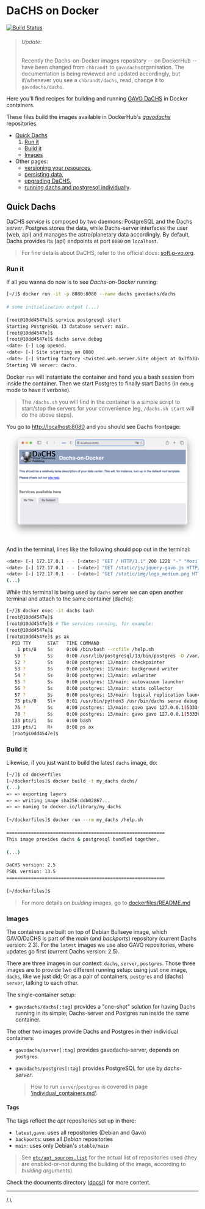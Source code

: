 # DaCHS on Docker
[![Build Status](https://travis-ci.com/gavodachs/docker-dachs.svg?branch=master)](https://travis-ci.com/gavodachs/docker-dachs)

> ###### Update:
> Recently the Dachs-on-Docker images repository -- on DockerHub -- have been
> changed from `chbrandt` to `gavodachs`organisation.
> The documentation is being reviewed and updated accordingly, but if/whenever
> you see a `chbrandt/dachs`, read, change it to `gavodachs/dachs`.

Here you'll find recipes for building and running [GAVO DaCHS](http://docs.g-vo.org/DaCHS/)
in Docker containers.

These files build the images available in DockerHub's [_gavodachs_][gavodachs] repositories.

[gavodachs]: https://hub.docker.com/u/gavodachs

- [Quick Dachs](#quick-dachs)
    1. [Run it](#run-it)
    * [Build it](#build-it)
    * [Images](#images)
- Other pages:
    * [versioning your resources](docs/data_publication.md),
    * [persisting data](docs/data_persistence.md),
    * [upgrading DaCHS](docs/upgrade_dachs.md),
    * [running dachs and postgresql individually](docs/individual_containers.md).


## Quick Dachs
DaCHS _service_ is composed by two daemons: PostgreSQL and the Dachs _server_.
Postgres stores the data, while Dachs-server interfaces the user (web, api) and
manages the astro/planetary data accordingly.
By default, Dachs provides its (api) endpoints at port `8080` on `localhost`.

> For fine details about DaCHS, refer to the official docs: [soft.g-vo.org](https://soft.g-vo.org/dachs).

### Run it
If all you wanna do now is to see _Dachs-on-Docker_ running:

```bash
[~/]$ docker run -it -p 8080:8080 --name dachs gavodachs/dachs

# some initialization output (...)

[root@10dd4547e]$ service postgresql start
Starting PostgreSQL 13 database server: main.
[root@10dd4547e]$
[root@10dd4547e]$ dachs serve debug
<date> [-] Log opened.
<date> [-] Site starting on 8080
<date> [-] Starting factory <twisted.web.server.Site object at 0x7fb33c844fd0>
Starting VO server: dachs.

```
Docker `run` will instantiate the container and hand you a bash session from inside the container.
Then we start Postgres to finally start Dachs (in `debug` mode to have it verbose).

> The `/dachs.sh` you will find in the container is a simple script to start/stop
> the servers for your convenience (eg, `/dachs.sh start` will do the above steps).


You go to [http://localhost:8080](http://localhost:8080) and you should see Dachs frontpage:
![Landing page](docs/landing_page.png)

And in the terminal, lines like the following should pop out in the terminal:

```bash
<date> [-] 172.17.0.1 - - [<date>] "GET / HTTP/1.1" 200 1221 "-" "Mozilla/5.0 (Macintosh; Intel Mac OS X 10_15_7) AppleWebKit/605.1.15 (KHTML, like Gecko) Version/14.1.2 Safari/605.1.15"
<date> [-] 172.17.0.1 - - [<date>] "GET /static/js/jquery-gavo.js HTTP/1.1" 200 66576 "http://localhost:8080/" "Mozilla/5.0 (Macintosh; Intel Mac OS X 10_15_7) AppleWebKit/605.1.15 (KHTML, like Gecko) Version/14.1.2 Safari/605.1.15"
<date> [-] 172.17.0.1 - - [<date>] "GET /static/img/logo_medium.png HTTP/1.1" 200 48422 "http://localhost:8080/" "Mozilla/5.0 (Macintosh; Intel Mac OS X 10_15_7) AppleWebKit/605.1.15 (KHTML, like Gecko) Version/14.1.2 Safari/605.1.15"
(...)
```

While this terminal is being used by `dachs` server we can open another terminal
and attach to the same container (dachs):

```bash
[~/]$ docker exec -it dachs bash
[root@10dd4547e]$
[root@10dd4547e]$ # The services running, for example:
[root@10dd4547e]$
[root@10dd4547e]$ ps ax
  PID TTY      STAT   TIME COMMAND
    1 pts/0    Ss     0:00 /bin/bash --rcfile /help.sh
   50 ?        Ss     0:00 /usr/lib/postgresql/13/bin/postgres -D /var/lib/postgresql/13/main -c config_file=/etc/postgresql/13/main/postgresql.conf
   52 ?        Ss     0:00 postgres: 13/main: checkpointer 
   53 ?        Ss     0:00 postgres: 13/main: background writer 
   54 ?        Ss     0:00 postgres: 13/main: walwriter 
   55 ?        Ss     0:00 postgres: 13/main: autovacuum launcher 
   56 ?        Ss     0:00 postgres: 13/main: stats collector 
   57 ?        Ss     0:00 postgres: 13/main: logical replication launcher 
   75 pts/0    Sl+    0:01 /usr/bin/python3 /usr/bin/dachs serve debug
   76 ?        Ss     0:00 postgres: 13/main: gavo gavo 127.0.0.1(53334) idle
   78 ?        Ss     0:00 postgres: 13/main: gavo gavo 127.0.0.1(53338) idle
  133 pts/1    Ss     0:00 bash
  139 pts/1    R+     0:00 ps ax
  [root@10dd4547e]$
```


### Build it
Likewise, if you just want to build the latest `dachs` image, do:

```bash
[~/]$ cd dockerfiles
[~/dockerfiles]$ docker build -t my_dachs dachs/
(...)
=> => exporting layers
=> => writing image sha256:ddb02867...
=> => naming to docker.io/library/my_dachs

[~/dockerfiles]$ docker run --rm my_dachs /help.sh

==========================================================
This image provides dachs & postgresql bundled together,

(...)

DaCHS version: 2.5
PSQL version: 13.5
==========================================================

[~/dockerfiles]$ 
```

> For more details on _building_ images, go to [dockerfiles/README.md](dockerfiles/README.md)


### Images
The containers are built on top of Debian Bullseye image, which GAVO/DaCHS is part
of the _main_ (and _backports_) repository (current Dachs version: 2.3).
For the `latest` images we use also GAVO repositories, where updates go first (current Dachs version: 2.5).

There are three images in our context: `dachs`, `server`, `postgres`.
Those three images are to provide two different running setup:
using just one image, `dachs`, like we just did; 
Or as a pair of containers, `postgres` and (dachs) `server`, talking to each other.

The single-container setup:

- `gavodachs/dachs[:tag]` provides a "one-shot" solution for having
Dachs running in its simple; Dachs-server and Postgres run inside
the same container.

The other two images provide Dachs and Postgres in their individual containers:

- `gavodachs/server[:tag]` provides gavodachs-server, depends on `postgres`.
- `gavodachs/postgres[:tag]` provides PostgreSQL for use by _dachs-server_.

  > How to run `server`/`postgres` is covered in page 
    ['individual_containers.md'](docs/individual_containers.md).


#### Tags
The tags reflect the _apt_ repositories set up in there:

- `latest`,`gavo`: uses all repositories (Debian and Gavo)
- `backports`: uses all _Debian_ repositories
- `main`: uses only Debian's `stable/main`

> See [`etc/apt_sources.list`](dockerfiles/dachs/etc/apt_sources.list) for the 
> actual list of repositories used (they are enabled-or-not during the building of
> the image, according to _building arguments_).

Check the documents directory ([docs/](docs/)) for more content.

---


/.\
